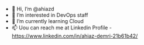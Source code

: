 - 👋 Hi, I’m @ahiazd
- 👀 I’m interested in DevOps staff 
- 🌱 I’m currently learning Cloud 
- 📫 Uou can reach me at Linkedin Profile - https://www.linkedin.com/in/ahiaz-demri-21b61b42/


